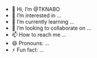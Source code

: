 - 👋 Hi, I’m @TKNABO
- 👀 I’m interested in ...
- 🌱 I’m currently learning ...
- 💞️ I’m looking to collaborate on ...
- 📫 How to reach me ...
- 😄 Pronouns: ...
- ⚡ Fun fact: ...

<!---
TKNABO/TKNABO is a ✨ special ✨ repository because its `README.md` (this file) appears on your GitHub profile.
You can click the Preview link to take a look at your changes.
--->
